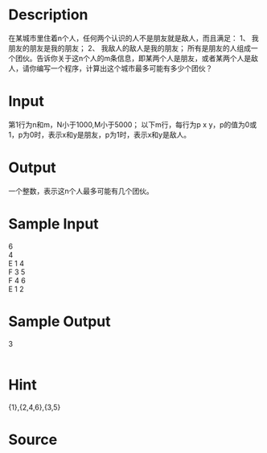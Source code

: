 
# Description

<div class="content">在某城市里住着n个人，任何两个认识的人不是朋友就是敌人，而且满足： 
1、 我朋友的朋友是我的朋友； 
2、 我敌人的敌人是我的朋友； 
所有是朋友的人组成一个团伙。告诉你关于这n个人的m条信息，即某两个人是朋友，或者某两个人是敌人，请你编写一个程序，计算出这个城市最多可能有多少个团伙？ 
</div>

# Input

<div class="content">第1行为n和m，N小于1000,M小于5000； 
以下m行，每行为p x y，p的值为0或1，p为0时，表示x和y是朋友，p为1时，表示x和y是敌人。 
</div>

# Output

<div class="content">一个整数，表示这n个人最多可能有几个团伙。 
</div>

# Sample Input

<div class="content"><span class="sampledata">6<br/>
4<br/>
E 1 4<br/>
F 3 5<br/>
F 4 6<br/>
E 1 2<br/>
</span></div>

# Sample Output

<div class="content"><span class="sampledata">3<br/>
<br/>
</span></div>

# Hint

<div class="content"><p>{1},{2,4,6},{3,5}<br/>
</p></div>

# Source

<div class="content"><p><a href="problemset.php?search="></a></p></div>

